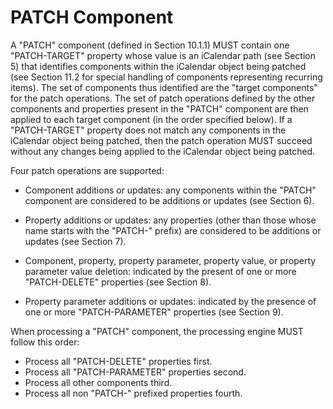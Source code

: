# PATCH Component

A "PATCH" component (defined in Section 10.1.1) MUST contain one
"PATCH-TARGET" property whose value is an iCalendar path (see
Section 5) that identifies components within the iCalendar object
being patched (see Section 11.2 for special handling of components
representing recurring items).  The set of components thus identified
are the "target components" for the patch operations.  The set of
patch operations defined by the other components and properties
present in the "PATCH" component are then applied to each target
component (in the order specified below).  If a "PATCH-TARGET"
property does not match any components in the iCalendar object being
patched, then the patch operation MUST succeed without any changes
being applied to the iCalendar object being patched.

Four patch operations are supported:

* Component additions or updates: any components within the "PATCH"
  component are considered to be additions or updates (see
  Section 6).

* Property additions or updates: any properties (other than those
  whose name starts with the "PATCH-" prefix) are considered to be
  additions or updates (see Section 7).

* Component, property, property parameter, property value, or
  property parameter value deletion: indicated by the present of
  one or more "PATCH-DELETE" properties (see Section 8).

* Property parameter additions or updates: indicated by the
  presence of one or more "PATCH-PARAMETER" properties (see
  Section 9).

When processing a "PATCH" component, the processing engine MUST
follow this order:

*  Process all "PATCH-DELETE" properties first.
*  Process all "PATCH-PARAMETER" properties second.
*  Process all other components third.
*  Process all non "PATCH-" prefixed properties fourth.
